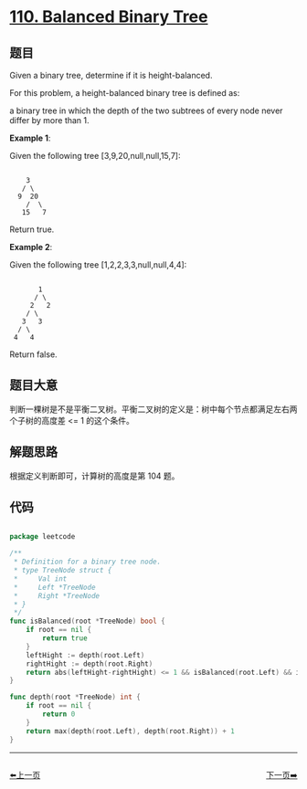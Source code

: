 # [110. Balanced Binary Tree](https://leetcode.com/problems/balanced-binary-tree/)

## 题目


Given a binary tree, determine if it is height-balanced.

For this problem, a height-balanced binary tree is defined as:

a binary tree in which the depth of the two subtrees of every node never differ by more than 1.

**Example 1**:

Given the following tree [3,9,20,null,null,15,7]:

```

    3
   / \
  9  20
    /  \
   15   7

```

Return true.

**Example 2**:

Given the following tree [1,2,2,3,3,null,null,4,4]:


```

       1
      / \
     2   2
    / \
   3   3
  / \
 4   4

```

Return false.


## 题目大意

判断一棵树是不是平衡二叉树。平衡二叉树的定义是：树中每个节点都满足左右两个子树的高度差 <= 1 的这个条件。


## 解题思路

根据定义判断即可，计算树的高度是第 104 题。




## 代码

```go

package leetcode

/**
 * Definition for a binary tree node.
 * type TreeNode struct {
 *     Val int
 *     Left *TreeNode
 *     Right *TreeNode
 * }
 */
func isBalanced(root *TreeNode) bool {
	if root == nil {
		return true
	}
	leftHight := depth(root.Left)
	rightHight := depth(root.Right)
	return abs(leftHight-rightHight) <= 1 && isBalanced(root.Left) && isBalanced(root.Right)
}

func depth(root *TreeNode) int {
	if root == nil {
		return 0
	}
	return max(depth(root.Left), depth(root.Right)) + 1
}

```


----------------------------------------------
<div style="display: flex;justify-content: space-between;align-items: center;">
<p><a href="https://books.halfrost.com/leetcode/ChapterFour/0100~0199/0109.Convert-Sorted-List-to-Binary-Search-Tree/">⬅️上一页</a></p>
<p><a href="https://books.halfrost.com/leetcode/ChapterFour/0100~0199/0111.Minimum-Depth-of-Binary-Tree/">下一页➡️</a></p>
</div>
